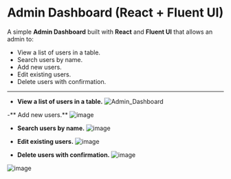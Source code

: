 # Admin Dashboard (React + Fluent UI)

A simple **Admin Dashboard** built with **React** and **Fluent UI** that allows an admin to:
- View a list of users in a table.
- Search users by name.
- Add new users.
- Edit existing users.
- Delete users with confirmation.

 *************************************************************************************************** 

- **View a list of users in a table.**
![Admin_Dashboard](https://github.com/user-attachments/assets/6a6b4fa6-5dfb-4c52-b443-362c55df200a)


-** Add new users.**
![image](https://github.com/user-attachments/assets/e52572b8-6f6d-43a3-a1f2-9226a740c5ff)


- **Search users by name.**
![image](https://github.com/user-attachments/assets/78c60b2b-4735-4da8-a1d1-c2432a09ba27)


- **Edit existing users.**
![image](https://github.com/user-attachments/assets/ff22aeb1-f7f2-490f-8d88-3bf01837bcf7)


- **Delete users with confirmation.**
![image](https://github.com/user-attachments/assets/12d2c724-efea-4cac-83d2-942e6aaaeef2)

![image](https://github.com/user-attachments/assets/fd38c459-543b-441b-b381-b090a802113c)


